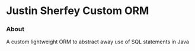 # Justin Sherfey Custom ORM

### About

A custom lightweight ORM to abstract away use of SQL statements in Java

